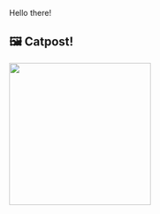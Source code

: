 Hello there!



## 🖼️ Catpost!

<sub>
    <img src="https://cdn2.thecatapi.com/images/MTg2MzU2Nw.gif" height="256">
</sub>


